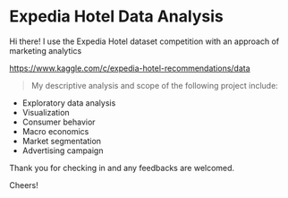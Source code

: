# Expedia Hotel Data Analysis

Hi there! I use the Expedia Hotel dataset competition with an approach of marketing analytics 

https://www.kaggle.com/c/expedia-hotel-recommendations/data

> My descriptive analysis and scope of the following project include:
- Exploratory data analysis
- Visualization
- Consumer behavior
- Macro economics
- Market segmentation
- Advertising campaign

Thank you for checking in and any feedbacks are welcomed.


Cheers!
